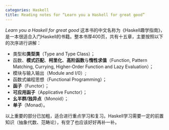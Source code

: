```yaml
---
categories: Haskell
title: Reading notes for “Learn you a Haskell for great good”
---
```


*Learn you a Haskell for great good* 这本书的中文名称为《Haskell趣学指南》，是一本很适合入门Haskell的书籍。整本书厚400页，共有十五章，主要按照以下的次序进行讲解：

- 类型和**类型类**（Type and Type Class）；
- 函数、**模式匹配**、**柯里化**、**高阶函数**与**惰性求值**（Function, Pattern Matching, Currying, Higher-Order Function and Lazy Evaluation）；
- 模块与输入输出（Module and I/0）;
- 函数式编程思想（Functional Programming）；
- **函子**（Functor）；
- **可应用函子**（Applicative Functor）；
- **幺半群/独异点**（Monoid）；
- **单子**（Monad）。

以上重要的部分已加粗，适合进行重点学习和复习。Haskell学习需要一定的前置知识（抽象代数、范畴论），有空了也应该好好再补一补。

 

